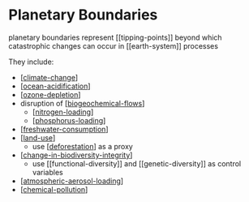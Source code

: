 # Planetary Boundaries


planetary boundaries represent [[tipping-points]] beyond which catastrophic changes can occur in [[earth-system]] processes

They include:
- [[climate-change]]
- [[ocean-acidification]]
- [[ozone-depletion]]
- disruption of [[biogeochemical-flows]]
  - [[nitrogen-loading]]
  - [[phosphorus-loading]]
- [[freshwater-consumption]]
- [[land-use]]
  - use [[deforestation]] as a proxy
- [[change-in-biodiversity-integrity]]
  - use [[functional-diversity]] and [[genetic-diversity]] as control variables
- [[atmospheric-aerosol-loading]]
- [[chemical-pollution]]


[//begin]: # "Autogenerated link references for markdown compatibility"
[climate-change]: climate-change.md "Climate Change"
[ocean-acidification]: ocean-acidification.md "Ocean Acidification"
[ozone-depletion]: ozone-depletion.md "Ozone Depletion"
[biogeochemical-flows]: biogeochemical-flows.md "Biogeochemical Cycles"
[nitrogen-loading]: nitrogen-loading.md "Nitrogen Loading"
[phosphorus-loading]: phosphorus-loading.md "Phosphorus Loading"
[freshwater-consumption]: freshwater-consumption.md "Freshwater Consumption"
[land-use]: land-use.md "Land Use"
[deforestation]: deforestation.md "Deforestation"
[change-in-biodiversity-integrity]: change-in-biodiversity-integrity.md "Biodiversity Loss"
[atmospheric-aerosol-loading]: atmospheric-aerosol-loading.md "Aerosol Loading"
[chemical-pollution]: chemical-pollution.md "Chemical Pollution"
[//end]: # "Autogenerated link references"